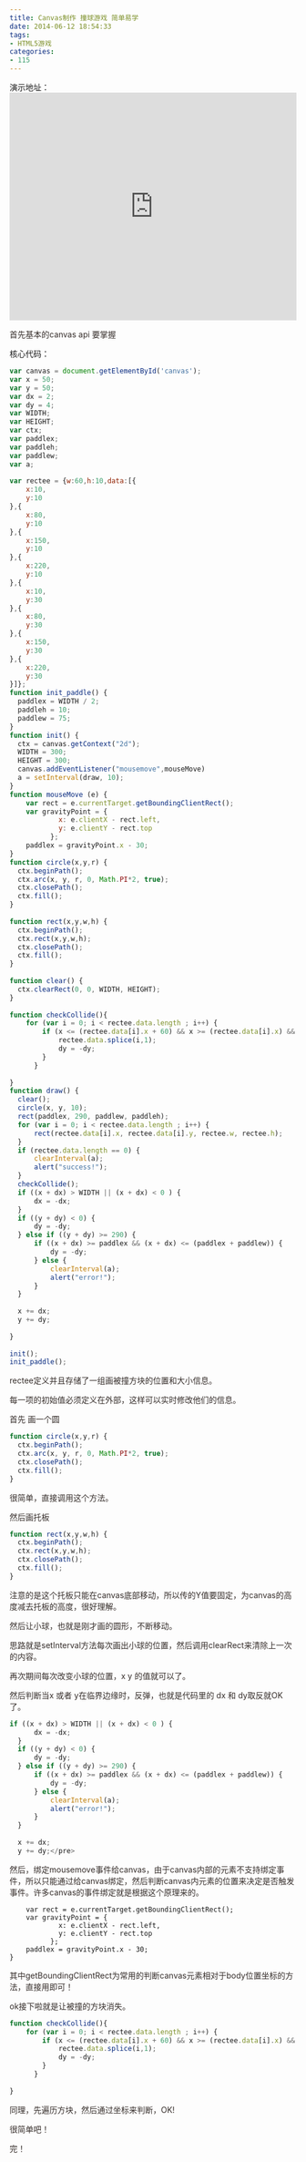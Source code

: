 ```yaml
---
title: Canvas制作 撞球游戏 简单易学
date: 2014-06-12 18:54:33
tags:
- HTML5游戏
categories:
- 115
---
```

演示地址：<iframe width="100%" height="400" src="http://jsfiddle.net/DkNb4/embedded/" allowfullscreen="allowfullscreen" frameborder="0"></iframe>

<!--more-->
<span style="color: #362e2b;">首先基本的canvas api 要掌握</span>

核心代码：
```javascript
var canvas = document.getElementById('canvas');  
var x = 50;  
var y = 50;  
var dx = 2;  
var dy = 4;  
var WIDTH;  
var HEIGHT;  
var ctx;  
var paddlex;  
var paddleh;  
var paddlew;  
var a;  
  
var rectee = {w:60,h:10,data:[{  
    x:10,  
    y:10  
},{  
    x:80,  
    y:10  
},{  
    x:150,  
    y:10  
},{  
    x:220,  
    y:10  
},{  
    x:10,  
    y:30  
},{  
    x:80,  
    y:30  
},{  
    x:150,  
    y:30  
},{  
    x:220,  
    y:30  
}]};  
function init_paddle() {  
  paddlex = WIDTH / 2;  
  paddleh = 10;  
  paddlew = 75;  
}  
function init() {  
  ctx = canvas.getContext("2d");  
  WIDTH = 300;  
  HEIGHT = 300;  
  canvas.addEventListener("mousemove",mouseMove)  
  a = setInterval(draw, 10);  
}  
function mouseMove (e) {  
    var rect = e.currentTarget.getBoundingClientRect();  
    var gravityPoint = {  
            x: e.clientX - rect.left,  
            y: e.clientY - rect.top  
          };  
    paddlex = gravityPoint.x - 30;  
}  
function circle(x,y,r) {  
  ctx.beginPath();  
  ctx.arc(x, y, r, 0, Math.PI*2, true);  
  ctx.closePath();  
  ctx.fill();  
}  
   
function rect(x,y,w,h) {  
  ctx.beginPath();  
  ctx.rect(x,y,w,h);  
  ctx.closePath();  
  ctx.fill();  
}  
   
function clear() {  
  ctx.clearRect(0, 0, WIDTH, HEIGHT);  
}  
   
function checkCollide(){  
    for (var i = 0; i < rectee.data.length ; i++) {  
        if (x <= (rectee.data[i].x + 60) && x >= (rectee.data[i].x) && rectee.data[i].y <= y && y <= (rectee.data[i].y + 10)) {  
            rectee.data.splice(i,1);  
            dy = -dy;  
        }  
      }  
      
}  
function draw() {  
  clear();  
  circle(x, y, 10);  
  rect(paddlex, 290, paddlew, paddleh);  
  for (var i = 0; i < rectee.data.length ; i++) {  
      rect(rectee.data[i].x, rectee.data[i].y, rectee.w, rectee.h);  
  }  
  if (rectee.data.length == 0) {  
      clearInterval(a);  
      alert("success!");  
  }  
  checkCollide();  
  if ((x + dx) > WIDTH || (x + dx) < 0 ) {  
      dx = -dx;  
  }  
  if ((y + dy) < 0) {  
      dy = -dy;  
  } else if ((y + dy) >= 290) {  
      if ((x + dx) >= paddlex && (x + dx) <= (paddlex + paddlew)) {  
          dy = -dy;  
      } else {  
          clearInterval(a);  
          alert("error!");  
      }  
  }  
    
  x += dx;  
  y += dy;  
    
}  
  
init();  
init_paddle();
```
<span style="color: #362e2b;">rectee定义并且存储了一组画被撞方块的位置和大小信息。</span>
<p style="color: #362e2b;">每一项的初始值必须定义在外部，这样可以实时修改他们的信息。</p>
<p style="color: #362e2b;">首先 画一个圆</p>

```javascript
function circle(x,y,r) {  
  ctx.beginPath();  
  ctx.arc(x, y, r, 0, Math.PI*2, true);  
  ctx.closePath();  
  ctx.fill();  
}
```
<span style="color: #362e2b;">很简单，直接调用这个方法。</span>
<p style="color: #362e2b;">然后画托板</p>

```javascript
function rect(x,y,w,h) {  
  ctx.beginPath();  
  ctx.rect(x,y,w,h);  
  ctx.closePath();  
  ctx.fill();  
}
```
<span style="color: #362e2b;">注意的是这个托板只能在canvas底部移动，所以传的Y值要固定，为canvas的高度减去托板的高度，很好理解。</span>
<p style="color: #362e2b;">然后让小球，也就是刚才画的圆形，不断移动。</p>
<p style="color: #362e2b;">思路就是setInterval方法每次画出小球的位置，然后调用clearRect来清除上一次的内容。</p>
<p style="color: #362e2b;">再次期间每次改变小球的位置，x y 的值就可以了。</p>
<p style="color: #362e2b;">然后判断当x 或者 y在临界边缘时，反弹，也就是代码里的 dx 和 dy取反就OK了。</p>

```javascript
if ((x + dx) > WIDTH || (x + dx) < 0 ) {  
      dx = -dx;  
  }  
  if ((y + dy) < 0) {  
      dy = -dy;  
  } else if ((y + dy) >= 290) {  
      if ((x + dx) >= paddlex && (x + dx) <= (paddlex + paddlew)) {  
          dy = -dy;  
      } else {  
          clearInterval(a);  
          alert("error!");  
      }  
  }  
    
  x += dx;  
  y += dy;</pre>

```
<span style="color: #362e2b;">然后，绑定mousemove事件给canvas，由于canvas内部的元素不支持绑定事件，所以只能通过给canvas绑定，然后判断canvas内元素的位置来决定是否触发事件。许多canvas的事件绑定就是根据这个原理来的。</span>


```javascriptfunction mouseMove (e) {  
    var rect = e.currentTarget.getBoundingClientRect();  
    var gravityPoint = {  
            x: e.clientX - rect.left,  
            y: e.clientY - rect.top  
          };  
    paddlex = gravityPoint.x - 30;  
}
```


<span style="color: #362e2b;">其中getBoundingClientRect为常用的判断canvas元素相对于body位置坐标的方法，直接用即可！</span>
<p style="color: #362e2b;">ok接下啦就是让被撞的方块消失。</p>

```javascript
function checkCollide(){  
    for (var i = 0; i < rectee.data.length ; i++) {  
        if (x <= (rectee.data[i].x + 60) && x >= (rectee.data[i].x) && rectee.data[i].y <= y && y <= (rectee.data[i].y + 10)) {  
            rectee.data.splice(i,1);  
            dy = -dy;  
        }  
      }  
      
}
```
<span style="color: #362e2b;">同理，先遍历方块，然后通过坐标来判断，OK!</span>
<p style="color: #362e2b;">很简单吧！</p>
<p style="color: #362e2b;">完！</p>